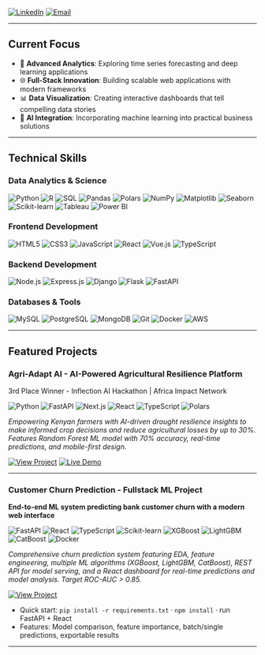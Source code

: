 
  
  [![LinkedIn](https://img.shields.io/badge/LinkedIn-Christopher%20Okech-blue?style=for-the-badge&logo=linkedin&logoColor=white)](https://www.linkedin.com/in/christopher-okech-23a560225/)
  [![Email](https://img.shields.io/badge/Email-okechobonyo@gmail.com-red?style=for-the-badge&logo=gmail&logoColor=white)](mailto:okechobonyo@gmail.com)
</div>

---

## Current Focus

- 🔬 **Advanced Analytics**: Exploring time series forecasting and deep learning applications
- 🌐 **Full-Stack Innovation**: Building scalable web applications with modern frameworks
- 📊 **Data Visualization**: Creating interactive dashboards that tell compelling data stories
- 🤖 **AI Integration**: Incorporating machine learning into practical business solutions


---

## Technical Skills

### Data Analytics & Science
![Python](https://img.shields.io/badge/Python-3776AB?style=for-the-badge&logo=python&logoColor=white)
![R](https://img.shields.io/badge/R-276DC3?style=for-the-badge&logo=r&logoColor=white)
![SQL](https://img.shields.io/badge/SQL-336791?style=for-the-badge&logo=postgresql&logoColor=white)
![Pandas](https://img.shields.io/badge/Pandas-150458?style=for-the-badge&logo=pandas&logoColor=white)
![Polars](https://img.shields.io/badge/Polars-CD792C?style=for-the-badge&logo=polars&logoColor=white)
![NumPy](https://img.shields.io/badge/NumPy-013243?style=for-the-badge&logo=numpy&logoColor=white)
![Matplotlib](https://img.shields.io/badge/Matplotlib-11557c?style=for-the-badge&logo=matplotlib&logoColor=white)
![Seaborn](https://img.shields.io/badge/Seaborn-3776AB?style=for-the-badge&logo=python&logoColor=white)
![Scikit-learn](https://img.shields.io/badge/scikit--learn-F7931E?style=for-the-badge&logo=scikit-learn&logoColor=white)
![Tableau](https://img.shields.io/badge/Tableau-1F4E79?style=for-the-badge&logo=tableau&logoColor=white)
![Power BI](https://img.shields.io/badge/Power%20BI-F2C811?style=for-the-badge&logo=powerbi&logoColor=black)

### Frontend Development
![HTML5](https://img.shields.io/badge/HTML5-E34F26?style=for-the-badge&logo=html5&logoColor=white)
![CSS3](https://img.shields.io/badge/CSS3-1572B6?style=for-the-badge&logo=css3&logoColor=white)
![JavaScript](https://img.shields.io/badge/JavaScript-F7DF1E?style=for-the-badge&logo=javascript&logoColor=black)
![React](https://img.shields.io/badge/React-61DAFB?style=for-the-badge&logo=react&logoColor=black)
![Vue.js](https://img.shields.io/badge/Vue.js-4FC08D?style=for-the-badge&logo=vue.js&logoColor=white)
![TypeScript](https://img.shields.io/badge/TypeScript-007ACC?style=for-the-badge&logo=typescript&logoColor=white)

### Backend Development
![Node.js](https://img.shields.io/badge/Node.js-43853D?style=for-the-badge&logo=node.js&logoColor=white)
![Express.js](https://img.shields.io/badge/Express.js-404D59?style=for-the-badge&logo=express&logoColor=white)
![Django](https://img.shields.io/badge/Django-092E20?style=for-the-badge&logo=django&logoColor=white)
![Flask](https://img.shields.io/badge/Flask-000000?style=for-the-badge&logo=flask&logoColor=white)
![FastAPI](https://img.shields.io/badge/FastAPI-009688?style=for-the-badge&logo=fastapi&logoColor=white)

### Databases & Tools
![MySQL](https://img.shields.io/badge/MySQL-4479A1?style=for-the-badge&logo=mysql&logoColor=white)
![PostgreSQL](https://img.shields.io/badge/PostgreSQL-316192?style=for-the-badge&logo=postgresql&logoColor=white)
![MongoDB](https://img.shields.io/badge/MongoDB-4EA94B?style=for-the-badge&logo=mongodb&logoColor=white)
![Git](https://img.shields.io/badge/Git-F05032?style=for-the-badge&logo=git&logoColor=white)
![Docker](https://img.shields.io/badge/Docker-2496ED?style=for-the-badge&logo=docker&logoColor=white)
![AWS](https://img.shields.io/badge/AWS-232F3E?style=for-the-badge&logo=amazon-aws&logoColor=white)

---

## Featured Projects

###  Agri-Adapt AI - AI-Powered Agricultural Resilience Platform
3rd Place Winner - Inflection AI Hackathon | Africa Impact Network

![Python](https://img.shields.io/badge/Python-3776AB?style=flat&logo=python&logoColor=white)
![FastAPI](https://img.shields.io/badge/FastAPI-009688?style=flat&logo=fastapi&logoColor=white)
![Next.js](https://img.shields.io/badge/Next.js-000000?style=flat&logo=next.js&logoColor=white)
![React](https://img.shields.io/badge/React-61DAFB?style=flat&logo=react&logoColor=black)
![TypeScript](https://img.shields.io/badge/TypeScript-007ACC?style=flat&logo=typescript&logoColor=white)
![Polars](https://img.shields.io/badge/Polars-CD792C?style=flat&logo=polars&logoColor=white)

*Empowering Kenyan farmers with AI-driven drought resilience insights to make informed crop decisions and reduce agricultural losses by up to 30%. Features Random Forest ML model with 70% accuracy, real-time predictions, and mobile-first design.*

[![View Project](https://img.shields.io/badge/View%20Project-GitHub-black?style=for-the-badge&logo=github)](https://github.com/InflectionAIHackathon/Inflection-AI-Hackathon)
[![Live Demo](https://img.shields.io/badge/Live%20Demo-4CAF50?style=for-the-badge&logo=vercel&logoColor=white)](https://agri-adapt-ai.vercel.app)

---

### Customer Churn Prediction - Fullstack ML Project
**End-to-end ML system predicting bank customer churn with a modern web interface**

![FastAPI](https://img.shields.io/badge/FastAPI-009688?style=flat&logo=fastapi&logoColor=white)
![React](https://img.shields.io/badge/React-61DAFB?style=flat&logo=react&logoColor=black)
![TypeScript](https://img.shields.io/badge/TypeScript-007ACC?style=flat&logo=typescript&logoColor=white)
![Scikit-learn](https://img.shields.io/badge/scikit--learn-F7931E?style=flat&logo=scikit-learn&logoColor=white)
![XGBoost](https://img.shields.io/badge/XGBoost-EB5F0C?style=flat&logo=xgboost&logoColor=white)
![LightGBM](https://img.shields.io/badge/LightGBM-3BAA2A?style=flat&logo=leaflet&logoColor=white)
![CatBoost](https://img.shields.io/badge/CatBoost-FFCC00?style=flat&logo=apache-spark&logoColor=black)
![Docker](https://img.shields.io/badge/Docker-2496ED?style=flat&logo=docker&logoColor=white)

*Comprehensive churn prediction system featuring EDA, feature engineering, multiple ML algorithms (XGBoost, LightGBM, CatBoost), REST API for model serving, and a React dashboard for real-time predictions and model analysis. Target ROC-AUC > 0.85.*

[![View Project](https://img.shields.io/badge/View%20Project-GitHub-black?style=for-the-badge&logo=github)](https://github.com/okech-glitch/customer-churn-prediction)

- Quick start: `pip install -r requirements.txt` · `npm install` · run FastAPI + React
- Features: Model comparison, feature importance, batch/single predictions, exportable results
---






<div align="center">
  
  
  
  
  
